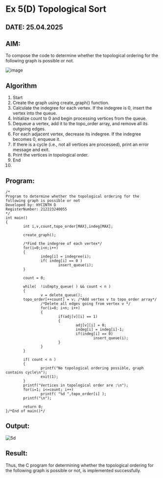 # Ex 5(D) Topological Sort
## DATE: 25.04.2025
## AIM:
To compose the code to determine whether the topological ordering for the following graph is possible or not.

![image](https://github.com/user-attachments/assets/c74a7111-9b59-475c-aad4-9baf23d50ec0)


## Algorithm
1. Start
2. Create the graph using create_graph() function.
3. Calculate the indegree for each vertex. If the indegree is 0, insert the vertex into the queue.
4. Initialize count to 0 and begin processing vertices from the queue.
5. Dequeue a vertex, add it to the topo_order array, and remove all its outgoing edges.
6. For each adjacent vertex, decrease its indegree. If the indegree becomes 0, enqueue it.
7. If there is a cycle (i.e., not all vertices are processed), print an error message and exit.
8. Print the vertices in topological order.
9. End
10. 
## Program:
```
/*
Program to determine whether the topological ordering for the following graph is possible or not
Developed by: HYCINTH D
RegisterNumber: 212223240055
*/
int main()
{
        int i,v,count,topo_order[MAX],indeg[MAX];

        create_graph();

        /*Find the indegree of each vertex*/
        for(i=0;i<n;i++)
        {
                indeg[i] = indegree(i);
                if( indeg[i] == 0 )
                        insert_queue(i);
        }

        count = 0;

        while(  !isEmpty_queue( ) && count < n )
        {
                v = delete_queue();
        topo_order[++count] = v; /*Add vertex v to topo_order array*/
                /*Delete all edges going from vertex v */
                for(i=0; i<n; i++)
                {
                        if(adj[v][i] == 1)
                        {
                                adj[v][i] = 0;
                                indeg[i] = indeg[i]-1;
                                if(indeg[i] == 0)
                                        insert_queue(i);
                        }
                }
        }

        if( count < n )
        {
                printf("No topological ordering possible, graph contains cycle\n");
                exit(1);
        }
        printf("Vertices in topological order are :\n");
        for(i=1; i<=count; i++)
                printf( "%d ",topo_order[i] );
        printf("\n");

        return 0;
}/*End of main()*/
```
## Output:
![5d](https://github.com/user-attachments/assets/a7a1de63-f303-4c75-882b-9f508fa3a369)

## Result:
Thus, the C program for determining whether the topological ordering for the following graph is possible or not, is implemented successfully.
